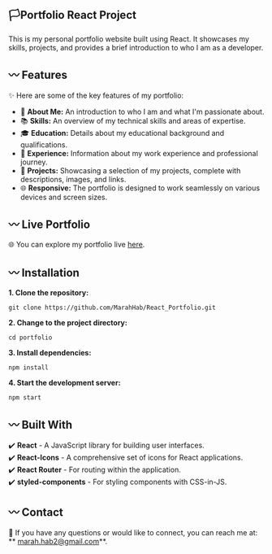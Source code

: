 ## 🏳️Portfolio React Project

This is my personal portfolio website built using React. It showcases my skills, projects, and provides a brief introduction to who I am as a developer.

##  〰️ Features

✨ Here are some of the key features of my portfolio:

- 💼 **About Me:** An introduction to who I am and what I'm passionate about.
- 📚 **Skills:** An overview of my technical skills and areas of expertise.
- 🎓 **Education:** Details about my educational background and qualifications.
- 🏢 **Experience:** Information about my work experience and professional journey.
- 🚀 **Projects:** Showcasing a selection of my projects, complete with descriptions, images, and links.
- 🌐 **Responsive:** The portfolio is designed to work seamlessly on various devices and screen sizes.

## 〰️ Live Portfolio

🌐 You can explore my portfolio live [here](https://your-portfolio-link).

## 〰️ Installation

**1. Clone the repository:**

```
git clone https://github.com/MarahHab/React_Portfolio.git
```

**2. Change to the project directory:**
```
cd portfolio
```
**3. Install dependencies:**
```
npm install
```
**4. Start the development server:**
```
npm start
```

## 〰️ Built With
✔️ **React** - A JavaScript library for building user interfaces.\
✔️ **React-Icons** - A comprehensive set of icons for React applications. \
✔️ **React Router** - For routing within the application. \
✔️ **styled-components** - For styling components with CSS-in-JS.

## 〰️ Contact
📧 If you have any questions or would like to connect, you can reach me at: ** marah.hab2@gmail.com**.
